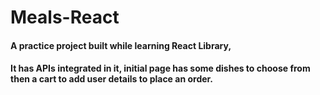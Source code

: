 # Meals-React
#### A practice project built while learning React Library, 
#### It has APIs integrated in it, initial page has some dishes to choose from then a cart to add user details to place an order.
